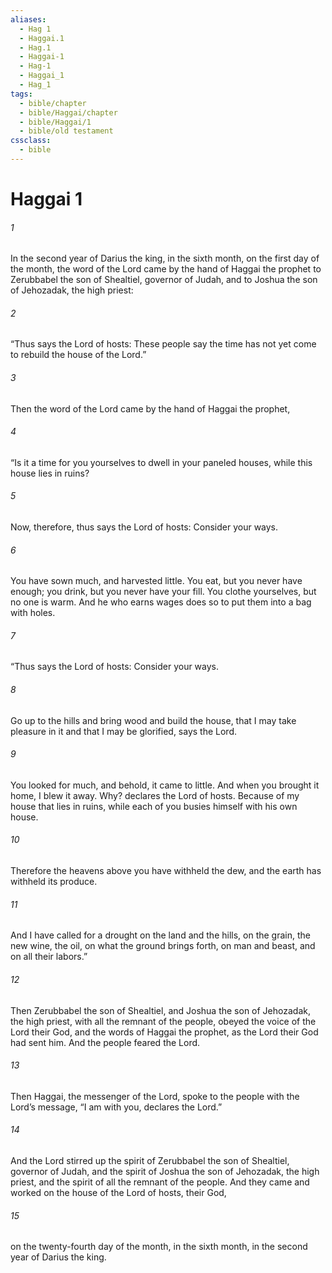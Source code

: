 ```yaml
---
aliases:
  - Hag 1
  - Haggai.1
  - Hag.1
  - Haggai-1
  - Hag-1
  - Haggai_1
  - Hag_1
tags:
  - bible/chapter
  - bible/Haggai/chapter
  - bible/Haggai/1
  - bible/old testament
cssclass:
  - bible
---
```


# Haggai 1

###### 1
In the second year of Darius the king, in the sixth month, on the first day of the month, the word of the Lord came by the hand of Haggai the prophet to Zerubbabel the son of Shealtiel, governor of Judah, and to Joshua the son of Jehozadak, the high priest:
###### 2
“Thus says the Lord of hosts: These people say the time has not yet come to rebuild the house of the Lord.”
###### 3
Then the word of the Lord came by the hand of Haggai the prophet,
###### 4
“Is it a time for you yourselves to dwell in your paneled houses, while this house lies in ruins?
###### 5
Now, therefore, thus says the Lord of hosts: Consider your ways.
###### 6
You have sown much, and harvested little. You eat, but you never have enough; you drink, but you never have your fill. You clothe yourselves, but no one is warm. And he who earns wages does so to put them into a bag with holes.
###### 7
“Thus says the Lord of hosts: Consider your ways.
###### 8
Go up to the hills and bring wood and build the house, that I may take pleasure in it and that I may be glorified, says the Lord.
###### 9
You looked for much, and behold, it came to little. And when you brought it home, I blew it away. Why? declares the Lord of hosts. Because of my house that lies in ruins, while each of you busies himself with his own house.
###### 10
Therefore the heavens above you have withheld the dew, and the earth has withheld its produce.
###### 11
And I have called for a drought on the land and the hills, on the grain, the new wine, the oil, on what the ground brings forth, on man and beast, and on all their labors.”
###### 12
Then Zerubbabel the son of Shealtiel, and Joshua the son of Jehozadak, the high priest, with all the remnant of the people, obeyed the voice of the Lord their God, and the words of Haggai the prophet, as the Lord their God had sent him. And the people feared the Lord.
###### 13
Then Haggai, the messenger of the Lord, spoke to the people with the Lord’s message, “I am with you, declares the Lord.”
###### 14
And the Lord stirred up the spirit of Zerubbabel the son of Shealtiel, governor of Judah, and the spirit of Joshua the son of Jehozadak, the high priest, and the spirit of all the remnant of the people. And they came and worked on the house of the Lord of hosts, their God,
###### 15
on the twenty-fourth day of the month, in the sixth month, in the second year of Darius the king.


